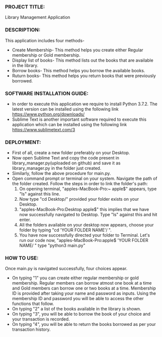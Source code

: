 ### PROJECT TITLE:
Library Management Application

### DESCRIPTION:
This application includes four methods-
- Create Membership-
   This method helps you create either Regular membership or Gold membership.
- Display list of books-
   This method lists out the books that are available in the library.
- Borrow books-
   This method helps you borrow the available books.
- Ruturn books-
   This method helps you return books that were previously borrowed.

### SOFTWARE INSTALLATION GUIDE:
- In order to execute this application we require to install Python 3.7.2. The latest version can be installed using the following link https://www.python.org/downloads/
- Sublime Text is another important software required to execute this application which can be installed using the following link https://www.sublimetext.com/3

### DEPLOYMENT:
- First of all, create a new folder preferably on your Desktop. 
- Now open Sublime Text and copy the code present in library_manager.py(uploaded on github) and save it as library_manager.py in the folder just created. 
- Similarly, follow the above procedure for main.py. 
- Open command prompt or terminal on your system. Navigate the path of the folder created. Follow the steps in order to link the folder's path:
     1. On opening terminal, "apples-MacBook-Pro:~ apple$" appears, type "ls" against this line.
     2. Now type "cd Desktop/" provided your folder exists on your Desktop.
     3. "apples-MacBook-Pro:Desktop apple$" this implies that we have now successfully navigated to Desktop. Type "ls" against this and hit enter.
     4. All the folders available on your desktop now appears, choose your folder by typing "cd 'YOUR FOLDER NAME'/ ".
     5. You have now successfully directed your folder to Terminal. Let's run our code now, "apples-MacBook-Pro:apple$ 'YOUR FOLDER NAME/ " type "python3 main.py"

### HOW TO USE:
Once main.py is navigated successfully, four choices appear.
 - On typing "1" you can create either regular membership or gold membership. Regular members can borrow atmost one book at a time and Gold members can borrow one or two books at a time. Membership ID is provided after taking your name and password as inputs. Using the membership ID and password you will be able to access the other functions that follow. 
 - On typing "2" a list of the books available in the library is shown. 
 - On typing "3", you will be able to borrow the book of your choice and your transaction is recorded.
 - On typing "4", you will be able to return the books borrowed as per your transaction history.
